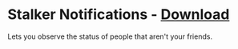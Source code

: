 # Stalker Notifications - [Download](https://raw.githubusercontent.com/mwittrien/BetterDiscordAddons/master/Plugins/StalkerNotifications/StalkerNotifications.plugin.js)

Lets you observe the status of people that aren't your friends.
